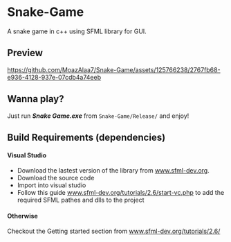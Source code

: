 # Snake-Game
A snake game in c++ using SFML library for GUI.

## Preview
https://github.com/MoazAlaa7/Snake-Game/assets/125766238/2767fb68-e936-4128-937e-07cdb4a74eeb



## Wanna play?
Just run *__Snake Game.exe__* from `Snake-Game/Release/` and enjoy!

## Build Requirements (dependencies)
#### Visual Studio
- Download the lastest version of the library from www.sfml-dev.org.
- Download the source code
- Import into visual studio
- Follow this guide www.sfml-dev.org/tutorials/2.6/start-vc.php to add the required SFML pathes and dlls to the project
#### Otherwise
Checkout the Getting started section from www.sfml-dev.org/tutorials/2.6/

